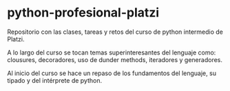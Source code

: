 # python-profesional-platzi
Repositorio con las clases, tareas y retos del curso de python intermedio de Platzi.

A lo largo del curso se tocan temas superinteresantes del lenguaje como: clousures, decoradores, uso de dunder methods, iteradores y generadores.

Al inicio del curso se hace un repaso de los fundamentos del lenguaje, su tipado y del intérprete de python.
